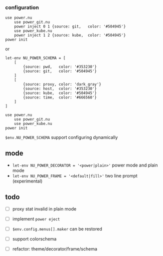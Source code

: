 ### configuration
```
use power.nu
    use power_git.nu
    power inject 0 1 {source: git,   color: '#504945'}
    use power_kube.nu
    power inject 1 2 {source: kube,  color: '#504945'}
power init
```
or
```
let-env NU_POWER_SCHEMA = [
    [
        {source: pwd,   color: '#353230'}
        {source: git,   color: '#504945'}
    ]
    [
        {source: proxy, color: 'dark_gray'}
        {source: host,  color: '#353230'}
        {source: kube,  color: '#504945'}
        {source: time,  color: '#666560'}
    ]
]

use power.nu
    use power_git.nu
    use power_kube.nu
power init
```
`$env.NU_POWER_SCHEMA` support configuring dynamically

## mode
- `let-env NU_POWER_DECORATOR = '<power|plain>'` power mode and plain mode
- `let-env NU_POWER_FRAME = '<default|fill>'` two line prompt (experimental)

## todo
- [ ] proxy stat invalid in plain mode
- [ ] implement `power eject`
- [ ] `$env.config.menus[].maker` can be restored
- [ ] support colorschema
- [ ] refactor: theme/decorator/frame/schema

